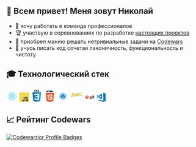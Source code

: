 ## 👋 Всем привет! Меня зовут Николай
- :briefcase: хочу работать в команде профессионалов
- :trophy: участвую в соревнованиях по разработке [настоящих проектов](https://github.com/NikolayMishaev/BBBS)
- :key: приобрел манию решать нетривиальные задачи на [Codewars](https://www.codewars.com)
- :dart: учусь писать код сочетая лаконичность, функциональность и чистоту

## 🎓 Технологический стек
<p>
<img src="https://raw.githubusercontent.com/github/explore/80688e429a7d4ef2fca1e82350fe8e3517d3494d/topics/react/react.png" alt="React" height="30" title='REACT'>
<img src="https://raw.githubusercontent.com/github/explore/80688e429a7d4ef2fca1e82350fe8e3517d3494d/topics/javascript/javascript.png" alt="Javascript" height="25" title="JAVASCRIPT">
  <img src="https://raw.githubusercontent.com/github/explore/80688e429a7d4ef2fca1e82350fe8e3517d3494d/topics/css/css.png" alt="CSS" height="32" title="CSS">
  <img src="https://raw.githubusercontent.com/github/explore/80688e429a7d4ef2fca1e82350fe8e3517d3494d/topics/html/html.png" alt="HTML" height="30" title="HTML">
  <img src="https://raw.githubusercontent.com/github/explore/80688e429a7d4ef2fca1e82350fe8e3517d3494d/topics/webpack/webpack.png" alt="Webpack" height="30" title="WEBPACK">
  <img src="https://raw.githubusercontent.com/github/explore/80688e429a7d4ef2fca1e82350fe8e3517d3494d/topics/babel/babel.png" alt="Babel" height="35" title="BABEL">
  <img src="https://raw.githubusercontent.com/github/explore/80688e429a7d4ef2fca1e82350fe8e3517d3494d/topics/git/git.png" alt="git" height="25" title="GIT">
  <img src="https://raw.githubusercontent.com/github/explore/80688e429a7d4ef2fca1e82350fe8e3517d3494d/topics/visual-studio-code/visual-studio-code.png" alt="VS Code" height="25" title = VS_CODE>
<p/>

## :chart_with_upwards_trend: Рейтинг Codewars
[![Codewarrior Profile Badges](https://www.codewars.com/users/NikolayMishaev/badges/large)](https://www.codewars.com/users/NikolayMishaev)

<!--
**NikolayMishaev/NikolayMishaev** is a ✨ _special_ ✨ repository because its `README.md` (this file) appears on your GitHub profile.

Here are some ideas to get you started:

- 🔭 I’m currently working on ...
- 🌱 I’m currently learning ...
- 👯 I’m looking to collaborate on ...
- 🤔 I’m looking for help with ...
- 💬 Ask me about ...
- 📫 How to reach me: ...
- 😄 Pronouns: ...
- ⚡ Fun fact: ...
-->
